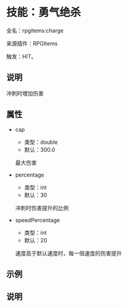 # 技能：勇气绝杀

<!-- 本文件是通过游戏内 `/rpgitem gen-wiki` 命令生成的。 -->
<!-- 请只在对应的 "beginCustomXXXX" 与 "endCustomXXXX" 间编辑。  -->
<!-- 如果您想修改技能或其属性的描述， -->
<!-- 请修改 "resources/lang/zh_CN.yml" 中对应的项。 -->

全名：rpgitems:charge

来源插件：RPGItems

触发：HIT。

<!-- beginCustomHeader -->
<!-- endCustomHeader -->

## 说明

冲刺时增加伤害
<!-- beginCustomDescription -->
<!-- endCustomDescription -->

## 属性

* cap

  * 类型：double
  * 默认：300.0

  最大伤害

* percentage

  * 类型：int
  * 默认：30

  冲刺时伤害提升的比例

* speedPercentage

  * 类型：int
  * 默认：20

  速度高于默认速度时，每一倍速度的伤害提升


<!-- beginCustomProperties -->
<!-- endCustomProperties -->

## 示例

<!-- beginCustomExample -->
<!-- endCustomExample -->

## 说明

<!-- beginCustomNote -->
<!-- endCustomNote -->